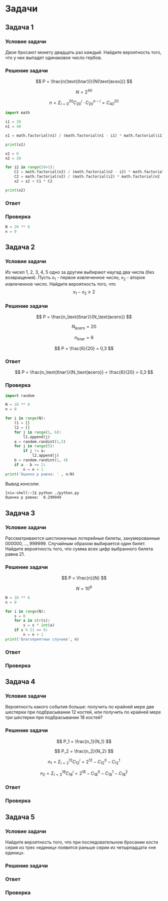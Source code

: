 # Задачи


## Задача 1

### Условие задачи

Двое бросают монету двадцать раз каждый.
Найдите вероятность того, что у них выпадет
одинаковое число гербов.

### Решение задачи

$$
P = \frac{n(\text{благ})}{N(\text{всех})}
$$

$$
N = 2^40
$$

$$
n =
\Sigma_{i=0}^{20} C_{20}^i \cdot C_{20}^{n-i} =
C_{40}^{20}
$$

```python
import math

i1 = 20
n1 = 40

x1 = math.factorial(n1) / (math.factorial(n1 - i1) * math.factorial(i1))

print(x1)

x2 = 0
n2 = 20

for i2 in range(20+1):
    C1 = math.factorial(n2) / (math.factorial(n2 - i2) * math.factorial(i2))
    C2 = math.factorial(n2) / (math.factorial(i2) * math.factorial(n2 - i2))
    x2 = x2 + C1 * C2

print(x2)
```

### Ответ


### Проверка

```python
N = 20 ** 6
n = 0
```


## Задача 2

### Условие задачи

Из чисел $1$, $2$, $3$, $4$, $5$ одно за другим выбирают наугад
два числа (без возвращения). Пусть $x_1$ - первое извлеченное
число, $х_2$ - второе извлеченное число. Найдите вероятность
того, что $$х_1 - х_2 \geq 2$$

### Решение задачи

$$
P = \frac{n_\text{благ}}{N_\text{всего}}
$$

$$
N_\text{всего} = 20
$$

$$
n_\text{благ} = 6
$$

$$
P = \frac{6}{20} = 0,3
$$

### Ответ

$$
P = \frac{n_\text{благ}}{N_\text{всего}} = \frac{6}{20} = 0,3
$$

### Проверка

```python
import random

N = 10 ** 6
n = 0

for i in range(N):
    l1 = []
    l2 = []
    for j in range(1, 6):
        l1.append(j)
    a = random.randint(1,5)
    for j in range(5):
        if j != a:
            l2.append(j)
    b = random.randint(1, 4)
    if a - b >= 2:
        n = n + 1
print('Оценка p равна: ' , n/N)
```

Вывод консоли:

```bash
[nix-shell:~]$ python ./python.py
Оценка p равна:  0.299949
```

## Задача 3

### Условие задачи

Рассматриваются шестизначные лотерейные билеты,
занумерованные $000000,\dots,999999$. Случайным образом
выбирается один билет. Найдите вероятность того, что сумма
всех цифр выбранного билета равна $21$.

### Решение задачи

$$
P = \frac{n}{N}
$$

$$
N = 10^6
$$

```python
N = 10 ** 6
n = 0

for i in range(N):
    s = 0
    for a in str(s):
        s = s * int(a)
    if s % 21 == 0:
        n = n + 1
print('Благоприятных случаев', n)
```

### Ответ


### Проверка


## Задача 4

### Условие задачи

Вероятность какого события больше: получить по крайней мере
две шестерки при подбрасывании $12$ костей, или получить
по крайней мере три шестерки при подбрасывании $18$ костей?

### Решение задачи

$$
P_1 = \frac{n_1}{N_1}
$$

$$
P_2 = \frac{n_2}{N_2}
$$

$$
n_1 = \Sigma_{i=2}^12 C_12^i = 2^12 - C_12^0 - C_12^1 
$$

$$
n_2 = \Sigma_{i=3}^18 C_18^i = 2^18 - C_18^0 - C_18^1 -  C_18^2
$$

### Ответ


### Проверка


## Задача 5

### Условие задачи

Найдите вероятность того, что при последовательном
бросании кости серия из трех «единиц» появится раньше
серии из четырнадцати «не единиц».

### Решение задачи


### Ответ


### Проверка